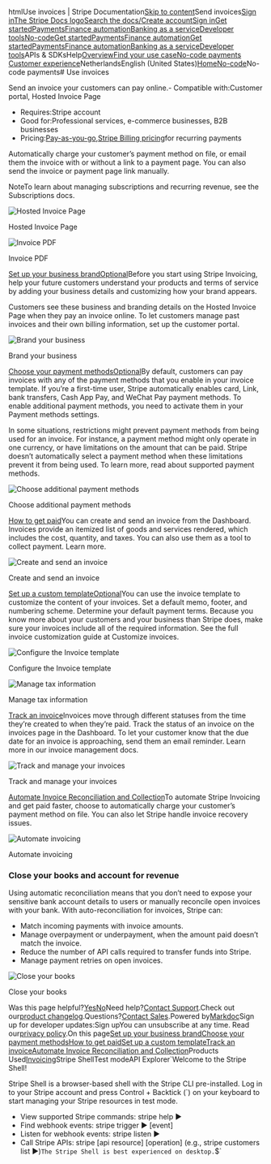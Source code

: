 htmlUse invoices | Stripe Documentation[Skip to content](#main-content)Send invoices[Sign in](https://dashboard.stripe.com/login?redirect=https%3A%2F%2Fdocs.stripe.com%2Fno-code%2Finvoices)[The Stripe Docs logo](/)[Search the docs/](#)[Create account](https://dashboard.stripe.com/register/invoicing)[Sign in](https://dashboard.stripe.com/login?redirect=https%3A%2F%2Fdocs.stripe.com%2Fno-code%2Finvoices)[Get started](/get-started)[Payments](/payments)[Finance automation](/finance-automation)[Banking as a service](/financial-services)[Developer tools](/development)[No-code](/no-code)[Get started](/get-started)[Payments](/payments)[Finance automation](/finance-automation)[](#)[Get started](/get-started)[Payments](/payments)[Finance automation](/finance-automation)[Banking as a service](/financial-services)[Developer tools](/development)[](#)APIs & SDKsHelp[Overview](/docs/no-code)[Find your use case](/docs/no-code/get-started)[No-code payments](#)
[Customer experience](#)NetherlandsEnglish (United States)[](#)[](#)[Home](/docs)[No-code](/docs/no-code)No-code payments# Use invoices

Send an invoice your customers can pay online.- Compatible with:Customer portal, Hosted Invoice Page
- Requires:Stripe account
- Good for:Professional services, e-commerce businesses, B2B businesses
- Pricing:[Pay-as-you-go](https://stripe.com/pricing),[Stripe Billing pricing](https://stripe.com/billing/pricing)for recurring payments

Automatically charge your customer’s payment method on file, or email them the invoice with or without a link to a payment page. You can also send the invoice or payment page link manually.

NoteTo learn about managing subscriptions and recurring revenue, see the Subscriptions docs.

![Hosted Invoice Page](https://b.stripecdn.com/docs-statics-srv/assets/hosted-invoice-page-guide.df3cc5a1e4180c338269aacdfa792180.png)

Hosted Invoice Page

![Invoice PDF](https://b.stripecdn.com/docs-statics-srv/assets/invoice-pdf-guide.d79c407ca08ee4b14dc0519fb3772309.png)

Invoice PDF

[Set up your business brandOptional](#establish-business)Before you start using Stripe Invoicing, help your future customers understand your products and terms of service by adding your business details and customizing how your brand appears.

Customers see these business and branding details on the Hosted Invoice Page when they pay an invoice online. To let customers manage past invoices and their own billing information, set up the customer portal.

![Brand your business](https://b.stripecdn.com/docs-statics-srv/assets/hosted-invoice-page.79b4c18913fe9fb30f47ad8a5f062b6f.png)

Brand your business

[Choose your payment methodsOptional](#payment-methods)By default, customers can pay invoices with any of the payment methods that you enable in your invoice template. If you’re a first-time user, Stripe automatically enables card, Link, bank transfers, Cash App Pay, and WeChat Pay payment methods. To enable additional payment methods, you need to activate them in your Payment methods settings.

In some situations, restrictions might prevent payment methods from being used for an invoice. For instance, a payment method might only operate in one currency, or have limitations on the amount that can be paid. Stripe doesn’t automatically select a payment method when these limitations prevent it from being used. To learn more, read about supported payment methods.

![Choose additional payment methods](https://b.stripecdn.com/docs-statics-srv/assets/supported-payment-methods.194614192ca2c72656bc0587e8e21f46.png)

Choose additional payment methods

[How to get paid](#get-paid)You can create and send an invoice from the Dashboard. Invoices provide an itemized list of goods and services rendered, which includes the cost, quantity, and taxes. You can also use them as a tool to collect payment. Learn more.

![Create and send an invoice](https://b.stripecdn.com/docs-statics-srv/assets/create-send-invoices.985a3078348be3c2591f8d5e2d96e21c.png)

Create and send an invoice

[Set up a custom templateOptional](#custom-templates)You can use the invoice template to customize ​​the content of your invoices. Set a default memo, footer, and numbering scheme. Determine your default payment terms. Because you know more about your customers and your business than Stripe does, make sure your invoices include all of the required information. See the full invoice customization guide at Customize invoices.

![Configure the Invoice template](https://b.stripecdn.com/docs-statics-srv/assets/invoice-template.d50c4ba2210f06442b6adbb7279fe7a4.png)

Configure the Invoice template

![Manage tax information](https://b.stripecdn.com/docs-statics-srv/assets/manage-tax-information.3bbd3b8425726dc4ac243bb5bfd707a3.png)

Manage tax information

[Track an invoice](#track-invoice)Invoices move through different statuses from the time they’re created to when they’re paid. Track the status of an invoice on the invoices page in the Dashboard. To let your customer know that the due date for an invoice is approaching, send them an email reminder. Learn more in our invoice management docs.

![Track and manage your invoices](https://b.stripecdn.com/docs-statics-srv/assets/track-invoices.647ee840cc77e53c4d8537ec43ba9289.png)

Track and manage your invoices

[Automate Invoice Reconciliation and Collection](#invoicing-plus)To automate Stripe Invoicing and get paid faster, choose to automatically charge your customer’s payment method on file. You can also let Stripe handle invoice recovery issues.

![Automate invoicing](https://b.stripecdn.com/docs-statics-srv/assets/advanced-invoicing-features.70dfe42ac952e7924876201c06e5902d.png)

Automate invoicing

### Close your books and account for revenue

Using automatic reconciliation means that you don’t need to expose your sensitive bank account details to users or manually reconcile open invoices with your bank. With auto-reconciliation for invoices, Stripe can:

- Match incoming payments with invoice amounts.
- Manage overpayment or underpayment, when the amount paid doesn’t match the invoice.
- Reduce the number of API calls required to transfer funds into Stripe.
- Manage payment retries on open invoices.

![Close your books](https://b.stripecdn.com/docs-statics-srv/assets/invoicing-auto-reconciliation.2d4b2648e4b67e8b2a2c7225a22bec69.png)

Close your books

Was this page helpful?[Yes](#)[No](#)Need help?[Contact Support](https://support.stripe.com/).Check out our[product changelog](https://stripe.com/blog/changelog).Questions?[Contact Sales](https://stripe.com/contact/sales).Powered by[Markdoc](https://markdoc.dev)Sign up for developer updates:Sign upYou can unsubscribe at any time. Read our[privacy policy](https://stripe.com/privacy).On this page[Set up your business brand](#establish-business)[Choose your payment methods](#payment-methods)[How to get paid](#get-paid)[Set up a custom template](#custom-templates)[Track an invoice](#track-invoice)[Automate Invoice Reconciliation and Collection](#invoicing-plus)Products Used[Invoicing](/invoicing)Stripe ShellTest modeAPI Explorer[](https://stripe.com/docs/stripe-cli#install)`Welcome to the Stripe Shell!

Stripe Shell is a browser-based shell with the Stripe CLI pre-installed. Log in to your
Stripe account and press Control + Backtick (`) on your keyboard to start managing your Stripe
resources in test mode.

- View supported Stripe commands: stripe help ▶️
- Find webhook events: stripe trigger ▶️ [event]
- Listen for webhook events: stripe listen ▶
- Call Stripe APIs: stripe [api resource] [operation] (e.g., stripe customers list ▶️)`The Stripe Shell is best experienced on desktop.`$`